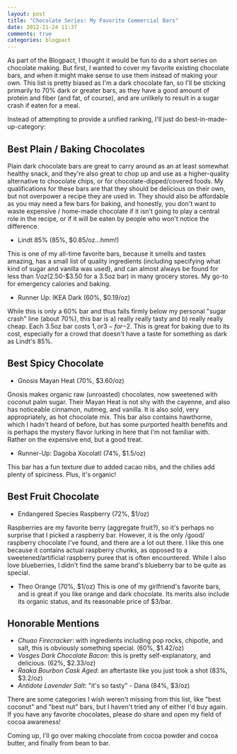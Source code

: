 ```yaml
---
layout: post
title: "Chocolate Series: My Favorite Commercial Bars"
date: 2012-11-24 11:37
comments: true
categories: blogpact
---
```


As part of the Blogpact, I thought it would be fun to do a short series
on chocolate making. But first, I wanted to cover my favorite existing
chocolate bars, and when it might make sense to use them instead of
making your own. This list is pretty biased as I'm a dark chocolate fan, so I'll be sticking primarily to 70% dark or greater bars, as they have a good amount of protein and fiber (and fat, of course), and are unlikely to result in a sugar crash if eaten for a meal.

Instead of attempting to provide a unified ranking, I'll just do
best-in-made-up-category:

Best Plain / Baking Chocolates
---
Plain dark chocolate bars are great to carry around as an at least somewhat healthy snack,
and they're also great to chop up and use as a higher-quality
alternative to chocolate chips, or for chocolate-dipped/covered foods. My qualifications for these bars are
that they should be delicious on their own, but not overpower a recipe
they are used in. They should also be affordable as you may need a few bars
for baking, and honestly, you don't want to waste expensive / home-made
chocolate if it isn't going to play a central role in the recipe, or
if it will be eaten by people who won't notice the difference.

* Lindt 85% (85%, $0.85/oz...hmm!)

 This is one of my all-time favorite bars, because it smells and tastes
amazing, has a small list of quality ingredients (including specifying
what kind of sugar and vanilla was used), and can almost always be found
for less than $1/oz ($2.50-$3.50 for a 3.5oz bar) in many grocery stores. My go-to for
emergency calories and baking.

* Runner Up: IKEA Dark (60%, $0.19/oz)

 While this is only a 60% bar and thus falls firmly below my personal "sugar crash" line (about 70%), this bar is a) really really tasty and b) really really cheap. Each 3.5oz bar costs $1, or 3-for-$2. This is great for baking due to its cost, especially for a crowd that doesn't have a taste for something as dark as Lindt's 85%.

Best Spicy Chocolate
---
* Gnosis Mayan Heat (70%, $3.60/oz)

 Gnosis makes organic raw (unroasted) chocolates, now sweetened with coconut palm sugar. Their Mayan Heat is not shy with the cayenne, and also has noticeable cinnamon, nutmeg, and vanilla. It is also sold, very appropriately, as hot chocolate mix. This bar also contains hawthorne, which I hadn't heard of before, but has some purported health benefits and is perhaps the mystery flavor lurking in here that I'm not familiar with. Rather on the expensive end, but a good treat.

* Runner-Up: Dagoba Xocolatl (74%, $1.5/oz)

 This bar has a fun texture due to added cacao nibs, and the chilies add
 plenty of spiciness. Plus, it's organic!
 
Best Fruit Chocolate
---
* Endangered Species Raspberry (72%, $1/oz)

 Raspberries are my favorite berry (aggregate fruit?), so it's perhaps no surprise that I picked a raspberry bar. However, it is the only /good/ raspberry chocolate I've found, and there are a lot out there. I like this one because it contains actual raspberry chunks, as opposed to a sweetened/artificial raspberry puree that is often encountered. While I also love blueberries, I didn't find the same brand's blueberry bar to be quite as special.
 
* Theo Orange (70%, $1/oz)
 This is one of my girlfriend's favorite bars, and is great if you like orange and dark chocolate. Its merits also include its organic status, and its reasonable price of $3/bar.
 
Honorable Mentions
---
* *Chuao Firecracker*: with ingredients including pop rocks, chipotle, and salt, this is obviously something special. (60%, $1.42/oz)
* *Vosges Dark Chocolate Bacon*: this is pretty self-explanatory, and
  delicious. (62%, $2.33/oz)
* *Raaka Bourbon Cask Aged*: an aftertaste like you just took a shot (83%, $3.2/oz)
* *Antidote Lavender Salt*: "it's so tasty" - Dana (84%, $3/oz)

There are some categories I wish weren't missing from this list, like "best coconut" and "best nut" bars, but I haven't tried any of either I'd buy again. If you have any favorite chocolates, please do share and open my field of cocoa awareness!

Coming up, I'll go over making chocolate from cocoa powder and cocoa butter, and finally from bean to bar.






